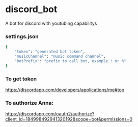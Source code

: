 # discord_bot
A bot for discord with youtubing capabilitys


### settings.json ###
```sh
{
	"token": "generated bot token",
	"musicChannel": "music command channel",
	"botPrefix": "prefix to call bot, example ! or %"
}
```
### To get token ###
https://discordapp.com/developers/applications/me#top

### To authorize Anna: ###
https://discordapp.com/oauth2/authorize?client_id=184998492941320192&scope=bot&permissions=0
